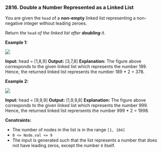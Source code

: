 ### 2816\. Double a Number Represented as a Linked List

You are given the `head` of a **non-empty** linked list representing a non-negative integer without leading zeroes.

Return _the_ `head` _of the linked list after **doubling** it_.

**Example 1:**

![](https://assets.leetcode.com/uploads/2023/05/28/example.png)

**Input:** head = \[1,8,9\]
**Output:** \[3,7,8\]
**Explanation:** The figure above corresponds to the given linked list which represents the number 189. Hence, the returned linked list represents the number 189 \* 2 = 378.

**Example 2:**

![](https://assets.leetcode.com/uploads/2023/05/28/example2.png)

**Input:** head = \[9,9,9\]
**Output:** \[1,9,9,8\]
**Explanation:** The figure above corresponds to the given linked list which represents the number 999. Hence, the returned linked list reprersents the number 999 \* 2 = 1998. 

**Constraints:**

*   The number of nodes in the list is in the range `[1, 104]`
*   `0 <= Node.val <= 9`
*   The input is generated such that the list represents a number that does not have leading zeros, except the number `0` itself.
